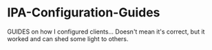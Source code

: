 # IPA-Configuration-Guides

GUIDES on how I configured clients... Doesn't mean it's correct, but it worked and can shed some light to others.

